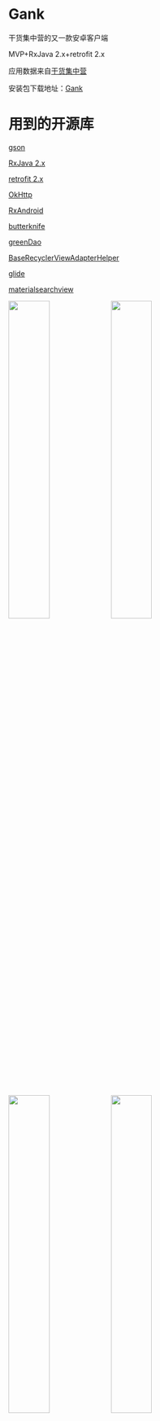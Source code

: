 # Gank
干货集中营的又一款安卓客户端

MVP+RxJava 2.x+retrofit 2.x

应用数据来自[干货集中营](https://gank.io/)

安装包下载地址：[Gank](http://www.coolapk.com/apk/com.github.xiaofei_dev.gank)
# 用到的开源库
[gson](https://github.com/google/gson)

[RxJava 2.x](https://github.com/ReactiveX/RxJava)

[retrofit 2.x](https://github.com/square/retrofit)

[OkHttp](https://github.com/square/okhttp)

[RxAndroid](https://github.com/ReactiveX/RxAndroid)

[butterknife](https://github.com/JakeWharton/butterknife)

[greenDao](https://github.com/greenrobot/greenDAO)

[BaseRecyclerViewAdapterHelper](https://github.com/CymChad/BaseRecyclerViewAdapterHelper)

[glide](https://github.com/bumptech/glide)

[materialsearchview](https://github.com/MiguelCatalan/MaterialSearchView)


<img src="https://github.com/xiaofei-dev/Gank/blob/master/art/enframe_2017-04-30-10-31-21.png" width="40%" height="40%"><img src="https://github.com/xiaofei-dev/Gank/blob/master/art/enframe_2017-04-30-10-31-36.png" width="40%" height="40%">
<img src="https://github.com/xiaofei-dev/Gank/blob/master/art/enframe_2017-04-29-21-01-17.png" width="40%" height="40%"><img src="https://github.com/xiaofei-dev/Gank/blob/master/art/enframe_2017-04-29-21-01-41.png" width="40%" height="40%">

